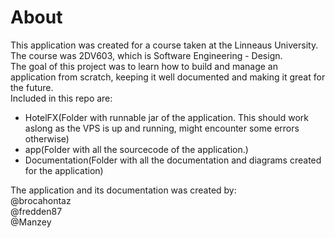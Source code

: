 # About
This application was created for a course taken at the Linneaus University. The course was 2DV603, which is Software Engineering - Design.  
The goal of this project was to learn how to build and manage an application from scratch, keeping it well documented and making it great for the future.  
Included in this repo are:  
- HotelFX(Folder with runnable jar of the application. This should work aslong as the VPS is up and running, might encounter some errors otherwise)
- app(Folder with all the sourcecode of the application.)
- Documentation(Folder with all the documentation and diagrams created for the application)


The application and its documentation was created by:  
@brocahontaz  
@fredden87  
@Manzey  
